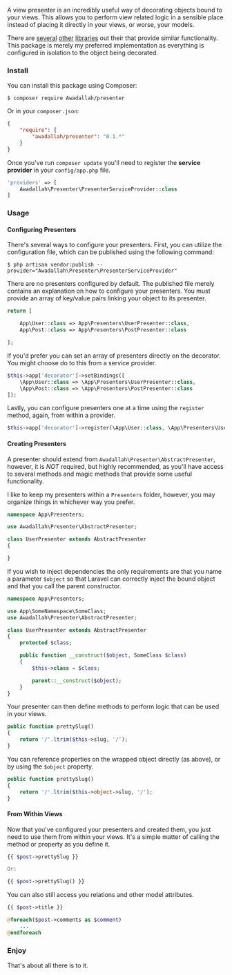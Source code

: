 A view presenter is an incredibly useful way of decorating objects bound to your views. This allows you to perform view
related logic in a sensible place instead of placing it directly in your views, or worse, your models.

There are [several](https://github.com/laravel-auto-presenter/laravel-auto-presenter) [other](https://github.com/laracasts/Presenter) [libraries](https://github.com/robclancy/presenter) out their that provide similar functionality. This package is merely my preferred implementation as everything is configured in isolation to the object being decorated.

### Install

You can install this package using Composer:

```
$ composer require Awadallah/presenter
```

Or in your `composer.json`:

```json
{
    "require": {
        "awadallah/presenter": "0.1.*"
    }
}
```

Once you've run `composer update` you'll need to register the **service provider** in your `config/app.php` file.

```php
'providers' => [
    Awadallah\Presenter\PresenterServiceProvider::class
]
```

### Usage

#### Configuring Presenters

There's several ways to configure your presenters. First, you can utilize the configuration file, which can be published using the following command:

```
$ php artisan vendor:publish --provider="Awadallah\Presenter\PresenterServiceProvider"
```

There are no presenters configured by default. The published file merely contains an explanation on how to configure your presenters. You must provide an array of
key/value pairs linking your object to its presenter.

```php
return [

    App\User::class => App\Presenters\UserPresenter::class,
    App\Post::class => App\Presenters\PostPresenter::class

];
```

If you'd prefer you can set an array of presenters directly on the decorator. You might choose do to this from a service provider.

```php
$this->app['decorator']->setBindings([
    \App\User::class => \App\Presenters\UserPresenter::class,
    \App\Post::class => \App\Presenters\PostPresenter::class
]);
```

Lastly, you can configure presenters one at a time using the `register` method, again, from within a provider.

```php
$this->app['decorator']->register(\App\User::class, \App\Presenters\UserPresenter::class);
```

#### Creating Presenters

A presenter should extend from `Awadallah\Presenter\AbstractPresenter`, however, it is *NOT* required, but highly recommended, as you'll have access to several
methods and magic methods that provide some useful functionality.

I like to keep my presenters within a `Presenters` folder, however, you may organize things in whichever way you prefer.

```php
namespace App\Presenters;

use Awadallah\Presenter\AbstractPresenter;

class UserPresenter extends AbstractPresenter
{

}
```

If you wish to inject dependencies the only requirements are that you name a parameter `$object` so that Laravel can correctly inject the bound object and that
you call the parent constructor.


```php
namespace App\Presenters;

use App\SomeNamespace\SomeClass;
use Awadallah\Presenter\AbstractPresenter;

class UserPresenter extends AbstractPresenter
{
    protected $class;

    public function __construct($object, SomeClass $class)
    {
        $this->class = $class;

        parent::__construct($object);
    }
}
```

Your presenter can then define methods to perform logic that can be used in your views.

```php
public function prettySlug()
{
    return '/'.ltrim($this->slug, '/');
}
```

You can reference properties on the wrapped object directly (as above), or by using the `$object` property.

```php
public function prettySlug()
{
    return '/'.ltrim($this->object->slug, '/');
}
```

#### From Within Views

Now that you've configured your presenters and created them, you just need to use them from within your views. It's a simple matter of calling the method or property
as you define it.

```php
{{ $post->prettySlug }}

Or:

{{ $post->prettySlug() }}
```

You can also still access you relations and other model attributes.

```php
{{ $post->title }}

@foreach($post->comments as $comment)
    ...
@endforeach
```

### Enjoy

That's about all there is to it.
